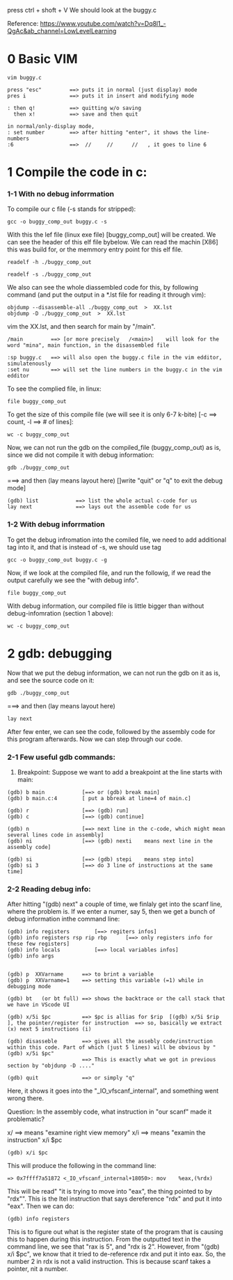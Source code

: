press ctrl + shoft + V
We should look at the buggy.c

Reference: https://www.youtube.com/watch?v=Dq8l1_-QgAc&ab_channel=LowLevelLearning

# 0 Basic VIM

```
vim buggy.c

press "esc"         ==> puts it in normal (just display) mode
pres i              ==> puts it in insert and modifying mode

: then q!           ==> quitting w/o saving
  then x!           ==> save and then quit 

in normal/only-display mode,
: set number        ==> after hitting "enter", it shows the line-numbers
:6                  ==>  //     //      //   , it goes to line 6

```

# 1 Compile the code in c: 
### 1-1 With no debug inforrmation
To compile our c file (-s stands for stripped):
```
gcc -o buggy_comp_out buggy.c -s
```

With this the lef file (linux exe file) [buggy_comp_out] will be created. We can see the header of this elf file bybelow. We can read the machin [X86] this was build for, or the memmory entry point for this elf file.
```
readelf -h ./buggy_comp_out

readelf -s ./buggy_comp_out
```

We also can see the whole diassembled code for this, by following command (and put the output in a *.lst file for reading it through vim):
```
objdump --disassemble-all ./buggy_comp_out  >  XX.lst
objdump -D ./buggy_comp_out  >  XX.lst
```

vim the XX.lst, and then search for main by "/main".
```
/main         ==> [or more precisely   /<main>]    will look for the word "mina", main function, in the disassembled file

:sp buggy.c   ==> will also open the buggy.c file in the vim edditor, simulatenously
:set nu       ==> will set the line numbers in the buggy.c in the vim edditor
```

To see the complied file, in linux:
```
file buggy_comp_out
```

To get the size of this compile file (we will see it is only 6-7 k-bite) [-c ==> count, -l ==> # of lines]:
```
wc -c buggy_comp_out
```

Now, we can not run the gdb on the compiled_file (buggy_comp_out) as is, since we did not compile it with debug information:
```
gdb ./buggy_comp_out    
```
===> and then (lay means layout here) []write "quit" or "q" to exit the debug mode]
```
(gdb) list            ==> list the whole actual c-code for us
lay next              ==> lays out the assemble code for us
```

### 1-2 With debug inforrmation
To get the debug infromation into the comiled file, we need to add additional tag into it, and that is instead of -s, we should use tag 
```
gcc -o buggy_comp_out buggy.c -g
```

Now, if we look at the compiled file, and run the followig, if we read the output carefully we see the "with debug info".
```
file buggy_comp_out
```

With debug information, our compiled file is little bigger than without debug-infomration (section 1 above):
```
wc -c buggy_comp_out
```

# 2 gdb: debugging
Now that we put the debug information, we can not run the gdb on it as is, and see the source code on it:
```
gdb ./buggy_comp_out    
```
===> and then (lay means layout here)
```
lay next
```

After few enter, we can see the code, followed by the assembly code for this program afterwards. Now we can step through our code.

### 2-1 Few useful gdb commands:
1) Breakpoint:
Suppose we want to add a breakpoint at the line starts with main:
```
(gdb) b main            [==> or (gdb) break main]
(gdb) b main.c:4        [ put a bbreak at line=4 of main.c]

(gdb) r                 [==> (gdb) run]
(gdb) c                 [==> (gdb) continue]

(gdb) n                 [==> next line in the c-code, which might mean several lines code in assembly]
(gdb) ni                [==> (gdb) nexti    means next line in the assembly code]

(gdb) si                [==> (gdb) stepi    means step into]
(gdb) si 3              [==> do 3 line of instructions at the same time]

```


### 2-2 Reading debug info:
After hitting "(gdb) next" a couple of time, we finlaly get into the scanf line, where the problem is. If we enter a numer, say 5, then
we get a bunch of debug information inthe command line:

```
(gdb) info registers        [==> regiters infos]
(gdb) info registers rsp rip rbp      [==> only registers info for these few registers]
(gdb) info locals           [==> local variables infos]
(gdb) info args


(gdb) p  XXVarname      ==> to brint a variable
(gdb) p  XXVarname=1    ==> setting this variable (=1) while in debugging mode

(gdb) bt   (or bt full) ==> shows the backtrace or the call stack that we have in VScode UI 

(gdb) x/5i $pc          ==> $pc is allias for $rip  [(gdb) x/5i $rip ], the pointer/register for instruction  ==> so, basically we extract (x) next 5 instructions (i) 

(gdb) disasseble        ==> gives all the assebly code/instruction within this code. Part of which (just 5 lines) will be obvious by "(gdb) x/5i $pc"
                        ==> This is exactly what we got in previous section by "objdunp -D ...."

(gdb) quit              ==> or simply "q"
```



Here, it shows it goes into the "_IO_vfscanf_internal", and something went wrong there.

Question: In the assembly code, what instruction in "our scanf" made it problematic?

x/  ==> means "examine right view memory"
x/i ==> means "examin the instruction"
x/i $pc

```
(gdb) x/i $pc
```
This will produce the following in the command line:
```
=> 0x7ffff7a51872 <_IO_vfscanf_internal+18050>: mov    %eax,(%rdx)
```

This will be read" "it is trying to move into "eax", the thing pointed to by "rdx"". This is the Itel instruction that
says dereference "rdx" and put it into "eax". Then we can do:

```
(gdb) info registers
```
This is to figure out what is the register state of the program that is causing this to happen during this instruction.
From the outputted text in the command line, we see that "rax is 5", and "rdx is 2". However, from "(gdb) x/i $pc", we know
that it tried to de-reference rdx and put it into eax. So, the number 2 in rdx is not a valid instruction. This is because
scanf takes a pointer, nit a number.


